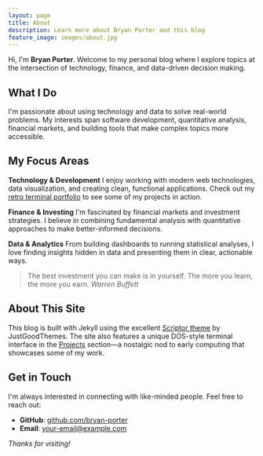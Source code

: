 ```yaml
---
layout: page
title: About
description: Learn more about Bryan Porter and this blog
feature_image: images/about.jpg
---
```


Hi, I'm **Bryan Porter**. Welcome to my personal blog where I explore topics at the intersection of technology, finance, and data-driven decision making.

## What I Do

I'm passionate about using technology and data to solve real-world problems. My interests span software development, quantitative analysis, financial markets, and building tools that make complex topics more accessible.

## My Focus Areas

**Technology & Development**
I enjoy working with modern web technologies, data visualization, and creating clean, functional applications. Check out my [retro terminal portfolio](/projects) to see some of my projects in action.

**Finance & Investing**
I'm fascinated by financial markets and investment strategies. I believe in combining fundamental analysis with quantitative approaches to make better-informed decisions.

**Data & Analytics**
From building dashboards to running statistical analyses, I love finding insights hidden in data and presenting them in clear, actionable ways.

>The best investment you can make is in yourself. The more you learn, the more you earn. <cite>Warren Buffett</cite>

## About This Site

This blog is built with Jekyll using the excellent [Scriptor theme](https://github.com/JustGoodThemes/Scriptor-Jekyll-Theme) by JustGoodThemes. The site also features a unique DOS-style terminal interface in the [Projects](/projects) section—a nostalgic nod to early computing that showcases some of my work.

## Get in Touch

I'm always interested in connecting with like-minded people. Feel free to reach out:

- **GitHub**: [github.com/bryan-porter](https://github.com/bryan-porter)
- **Email**: your-email@example.com

*Thanks for visiting!*
